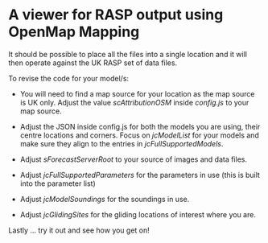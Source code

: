 # A viewer for RASP output using OpenMap Mapping

It should be possible to place all the files into a single location and it will then operate against the UK RASP set of data files.

To revise the code for your model/s:

- You will need to find a map source for your location as the map source is UK only. Adjust the value *scAttributionOSM* inside *config.js* to your map source.

- Adjust the JSON inside config.js for both the models you are using, their centre locations and corners. Focus on *jcModelList* for your models and make sure they align to the entries in *jcFullSupportedModels*.

- Adjust *sForecastServerRoot* to your source of images and data files.
 
- Adjust *jcFullSupportedParameters* for the parameters in use (this is built into the parameter list)

- Adjust *jcModelSoundings* for the soundings in use.

- Adjust *jcGlidingSites* for the gliding locations of interest where you are.

Lastly ... try it out and see how you get on!
